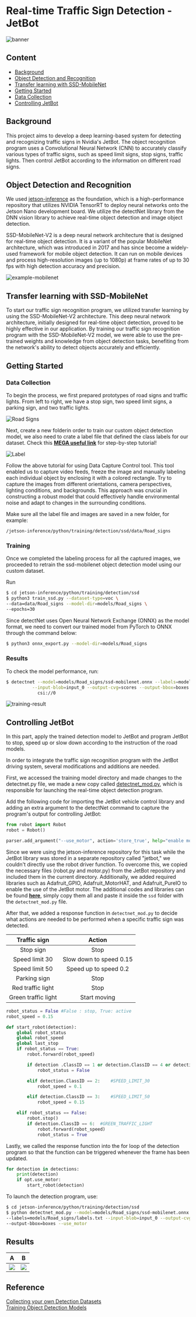 # Real-time Traffic Sign Detection - JetBot

![banner](/res/demo-full.gif)


## Content
- [<ins>Background</ins>](#background)
- [<ins>Object Detection and Recognition</ins>](#object-detection-and-recognition)
- [<ins>Transfer learning with SSD-MobileNet</ins>](#transfer-learning-with-ssd-mobilenet)
- [<ins>Getting Started</ins>](#getting-started)
- [<ins>Data Collection</ins>](#data-collection)
- [<ins>Controlling JetBot</ins>](#controlling-jetbot)


## Background

This project aims to develop a deep learning-based system for detecting and recognizing traffic signs in Nvidia's JetBot. The object recognition program uses a Convolutional Neural Network (CNN) to accurately classify various types of traffic signs, such as speed limit signs, stop signs, traffic lights. Then control JetBot according to the information on different road signs.

## Object Detection and Recognition

We used [jetson-inference](https://github.com/dusty-nv/jetson-inference) as the foundation, which is a high-performance repository that utilizes NVIDIA TensorRT to deploy neural networks onto the Jetson Nano development board. We utilize the detectNet library from the DNN vision library to achieve real-time object detection and image object detection.

SSD-MobileNet-V2 is a deep neural network architecture that is designed for real-time object detection. It is a variant of the popular MobileNet architecture, which was introduced in 2017 and has since become a widely-used framework for mobile object detection. It can run on mobile devices and process high-resolution images (up to 1080p) at frame rates of up to 30 fps with high detection accuracy and precision.

![example-mobilenet](/res/example-mobilenet.jpg)

## Transfer learning with SSD-MobileNet

To start our traffic sign recognition program, we utilized transfer learning by using the SSD-MobileNet-V2 architecture. This deep neural network architecture, initially designed for real-time object detection, proved to be highly effective in our application. By training our traffic sign recognition program with the SSD-MobileNet-V2 model, we were able to use the pre-trained weights and knowledge from object detection tasks, benefiting from the network's ability to detect objects accurately and efficiently.


## Getting Started

### Data Collection
To begin the process, we first prepared prototypes of road signs and traffic lights. From left to right, we have a stop sign, two speed limit signs, a parking sign, and two traffic lights.

![Road Signs](/res/signs.jpg)

Next, create a new folderin order to train our custom object detection model, we also need to crate a label file that defined the class labels for our dataset. Check this [**MEGA useful link**](https://www.youtube.com/watch?v=2XMkPW_sIGg) for step-by-step tutorial!

![Label](/res/label.png)

Follow the above tutorial for using Data Capture Control tool. This tool enabled us to capture video feeds, freeze the image and manually labeling each individual object by enclosing it with a colored rectangle. Try to capture the images from different orientations, camera perspectives, lighting conditions, and backgrounds. This approach was crucial in constructing a robust model that could effectively handle environmental noise and adapt to changes in the surrounding conditions.

Make sure all the label file and images are saved in a new folder, for example:
```
/jetson-inference/python/training/detection/ssd/data/Road_signs
```

### Training

Once we completed the labeling process for all the captured images, we proceeded to retrain the ssd-mobilenet object detection model using our custom dataset.

Run
```bash
$ cd jetson-inference/python/training/detection/ssd
$ python3 train_ssd.py --dataset-type=voc \
--data=data/Road_signs --model-dir=models/Road_signs \
--epochs=30
```

Since detectNet uses Open Neural Network Exchange (ONNX) as the model format, we need to convert our trained model from PyTorch to ONNX through the command below:
```bash
$ python3 onnx_export.py --model-dir=models/Road_signs
```

### Results

To check the model performance, run:
```bash
$ detectnet --model=models/Road_signs/ssd-mobilenet.onnx --labels=models/Road_signs/labels.txt \
          --input-blob=input_0 --output-cvg=scores --output-bbox=boxes \
            csi://0
```

![training-result](/res/training-result.jpg)

## Controlling JetBot

In this part, apply the trained detection model to JetBot and program JetBot to stop, speed up or slow down according to the instruction of the road models.

In order to integrate the traffic sign recognition program with the JetBot driving system, several modifications and additions are needed.

First, we accessed the training model directory and made changes to the detectnet.py file, we made a new copy called [detectnet_mod.py](/src/detectnet_mod.py), which is responsible for launching the real-time object detection program.

Add the following code for importing the JetBot vehicle control library and adding an extra argument to the detectNet command to capture the program's output for controlling JetBot:
```py
from robot import Robot
robot = Robot()
```
```py
parser.add_argument("--use_motor", action='store_true', help="enable motor for sign detection")
```
Since we were using the jetson-inference repository for this task while the JetBot library was stored in a separate repository called "jetbot," we couldn't directly use the robot driver function. To overcome this, we copied the necessary files (robot.py and motor.py) from the JetBot repository and included them in the current directory. Additionally, we added required libraries such as Adafruit_GPIO, Adafruit_MotorHAT, and Adafruit_PureIO to enable the use of the JetBot motor. The additional codes and libraries can be found [**here**](/src/ssd/), simply copy them all and paste it inside the ```ssd``` folder with the ```detectnet_mod.py``` file.

After that, we added a response function in ```detectnet_mod.py``` to decide what actions are needed to be performed when a specific traffic sign was detected.

|     Traffic sign	    |          Action           |
|:---------------------:|:-------------------------:|
| Stop sign	    	    |           Stop            |
| Speed limit 30	    |  Slow down to speed 0.15  |
| Speed limit 50	    |	Speed up to speed 0.2   |
| Parking sign		    |           Stop            |
| Red traffic light	    |	        Stop            |
| Green traffic light   |       Start moving        |


```py
robot_status = False #False : stop, True: active
robot_speed = 0.15

def start_robot(detection):
	global robot_status
	global robot_speed
	global last_stop
	if robot_status == True:
		robot.forward(robot_speed)

		if detection .ClassID == 1 or detection.ClassID == 4 or detection.ClassID == 5: #STOP_SIGN, PARKING_SIGN, RED_TRAFFIC_LIGHT
			robot_status = False

		elif detection.ClassID == 2:	#SPEED_LIMIT_30
			robot_speed = 0.1

		elif detection.ClassID == 3:	#SPEED_LIMIT_50
			robot_speed = 0.15

	elif robot_status == False:
		robot.stop()
		if detection.ClassID == 6:	#GREEN_TRAFFIC_LIGHT
			robot.forward(robot_speed)
			robot_status = True
```

Lastly, we called the response function into the for loop of the detection program so that the function can be triggered whenever the frame has been updated.

```py
for detection in detections:
    print(detection)
    if opt.use_motor:
        start_robot(detection)
```

To launch the detection program, use:
```bash
$ cd jetson-inference/python/training/detection/ssd
$ python detectnet_mod.py --model=models/Road_signs/ssd-mobilenet.onnx  \ 
--labels=models/Road_signs/labels.txt --input-blob=input_0 --output-cvg=scores \
--output-bbox=boxes --use_motor
```

## Results

A|B
--|--
![](https://example.com/a.gif)|![](https://example.com/b.gif)



## Reference
[Collecting your own Detection Datasets](https://github.com/dusty-nv/jetson-inference/blob/master/docs/pytorch-collect-detection.md) <br>
[Training Object Detection Models](https://www.youtube.com/watch?v=2XMkPW_sIGg)


